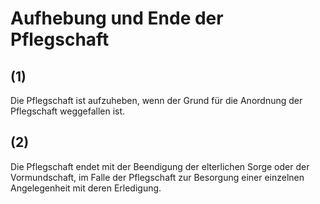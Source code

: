 # Aufhebung und Ende der Pflegschaft



## (1)

 Die Pflegschaft ist aufzuheben, wenn der Grund für die Anordnung der Pflegschaft weggefallen ist.

## (2)

 Die Pflegschaft endet mit der Beendigung der elterlichen Sorge oder der Vormundschaft, im Falle der Pflegschaft zur Besorgung einer einzelnen Angelegenheit mit deren Erledigung. 

